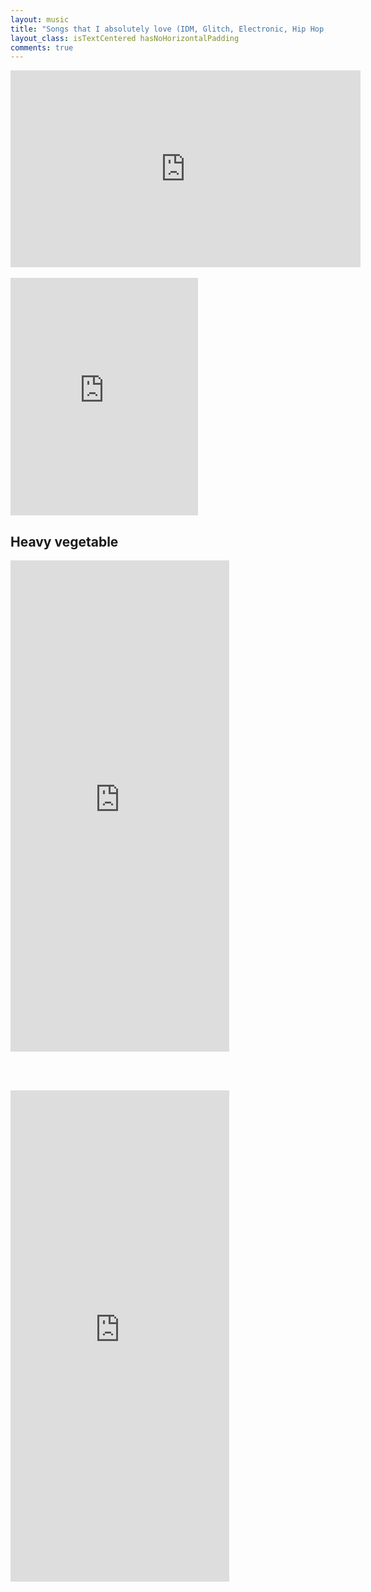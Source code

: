 ```yaml
---
layout: music
title: "Songs that I absolutely love (IDM, Glitch, Electronic, Hip Hop, Rock)"
layout_class: isTextCentered hasNoHorizontalPadding
comments: true
---
```



<div class='embed-container'>
  <iframe width="560" height="315" src="https://www.youtube.com/embed/videoseries?list=PLqC2on1piRdE-Ce4p-Cqu30d6p2OKb6R9" frameborder="0" allowfullscreen></iframe>
</div>


<br>


<iframe src="https://embed.spotify.com/?uri=spotify:user:evgenyneu:playlist:5TKtYSp7MvvJEo3xmzk5Bw" width="300" height="380" frameborder="0" allowtransparency="true"></iframe>

## Heavy vegetable

<iframe style="border: 0; width: 350px; height: 786px;" src="https://bandcamp.com/EmbeddedPlayer/album=4193218694/size=large/bgcol=ffffff/linkcol=e99708/transparent=true/" seamless><a href="http://heavyvegetable.bandcamp.com/album/the-amazing-undersea-adventures-of-aqua-kitty-and-friends">The Amazing Undersea Adventures of Aqua Kitty and Friends by Heavy Vegetable</a></iframe>

<br><br>

<iframe style="border: 0; width: 350px; height: 786px;" src="https://bandcamp.com/EmbeddedPlayer/album=1923395657/size=large/bgcol=ffffff/linkcol=0687f5/transparent=true/" seamless><a href="http://heavyvegetable.bandcamp.com/album/frisbie">Frisbie by Heavy Vegetable</a></iframe>




